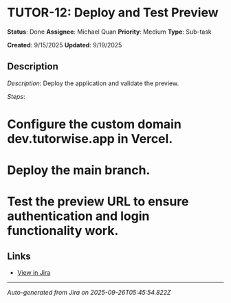 # TUTOR-12: Deploy and Test Preview

**Status**: Done
**Assignee**: Michael Quan
**Priority**: Medium
**Type**: Sub-task

**Created**: 9/15/2025
**Updated**: 9/19/2025



## Description
*Description*: Deploy the application and validate the preview.


*Steps*:

# Configure the custom domain dev.tutorwise.app in Vercel.
# Deploy the main branch.
# Test the preview URL to ensure authentication and login functionality work.

## Links
- [View in Jira](https://tutorwise.atlassian.net/browse/TUTOR-12)

---
*Auto-generated from Jira on 2025-09-26T05:45:54.822Z*
